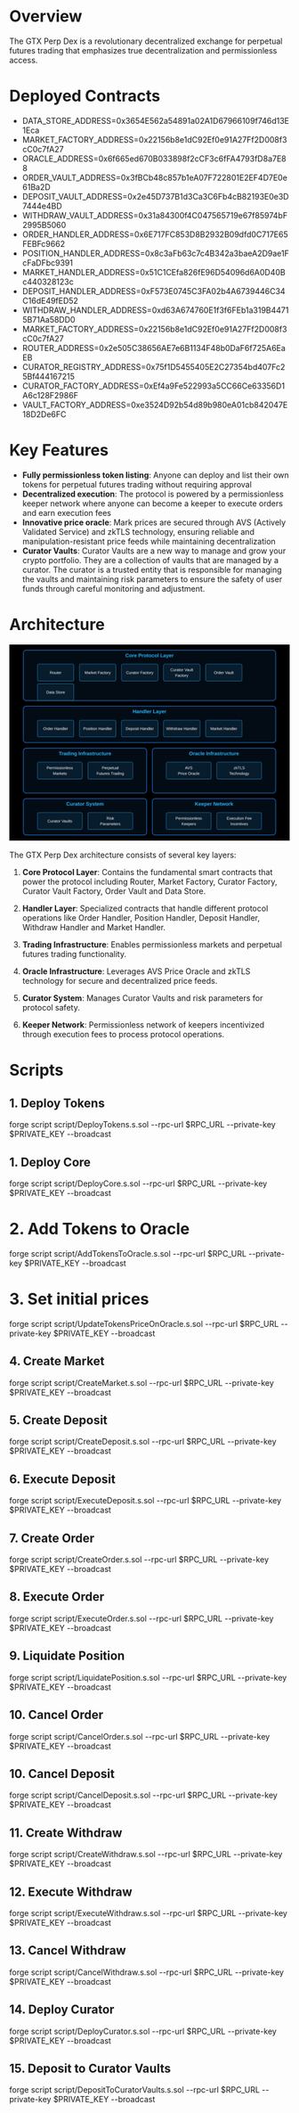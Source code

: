 # Overview

The GTX Perp Dex is a revolutionary decentralized exchange for perpetual futures trading that emphasizes true decentralization and permissionless access.

# Deployed Contracts
- DATA_STORE_ADDRESS=0x3654E562a54891a02A1D67966109f746d13E1Eca
- MARKET_FACTORY_ADDRESS=0x22156b8e1dC92Ef0e91A27Ff2D008f3cC0c7fA27
- ORACLE_ADDRESS=0x6f665ed670B033898f2cCF3c6fFA4793fD8a7E88
- ORDER_VAULT_ADDRESS=0x3fBCb48c857b1eA07F722801E2EF4D7E0e61Ba2D
- DEPOSIT_VAULT_ADDRESS=0x2e45D737B1d3Ca3C6Fb4cB82193E0e3D7444e4BD
- WITHDRAW_VAULT_ADDRESS=0x31a84300f4C047565719e67f85974bF2995B5060
- ORDER_HANDLER_ADDRESS=0x6E717FC853D8B2932B09dfd0C717E65FEBFc9662
- POSITION_HANDLER_ADDRESS=0x8c3aFb63c7c4B342a3baeA2D9ae1FcFaDFbc9391
- MARKET_HANDLER_ADDRESS=0x51C1CEfa826fE96D54096d6A0D40Bc440328123c
- DEPOSIT_HANDLER_ADDRESS=0xF573E0745C3FA02b4A6739446C34C16dE49fED52
- WITHDRAW_HANDLER_ADDRESS=0xd63A674760E1f3f6FEb1a319B44715B71Aa58DD0
- MARKET_FACTORY_ADDRESS=0x22156b8e1dC92Ef0e91A27Ff2D008f3cC0c7fA27
- ROUTER_ADDRESS=0x2e505C38656AE7e6B1134F48b0DaF6f725A6EaEB
- CURATOR_REGISTRY_ADDRESS=0x75f1D5455405E2C27354bd407Fc25Bf444167215
- CURATOR_FACTORY_ADDRESS=0xEf4a9Fe522993a5CC66Ce63356D1A6c128F2986F
- VAULT_FACTORY_ADDRESS=0xe3524D92b54d89b980eA01cb842047E18D2De6FC

# Key Features
- **Fully permissionless token listing**: Anyone can deploy and list their own tokens for perpetual futures trading without requiring approval
- **Decentralized execution**: The protocol is powered by a permissionless keeper network where anyone can become a keeper to execute orders and earn execution fees
- **Innovative price oracle**: Mark prices are secured through AVS (Actively Validated Service) and zkTLS technology, ensuring reliable and manipulation-resistant price feeds while maintaining decentralization
- **Curator Vaults**: Curator Vaults are a new way to manage and grow your crypto portfolio. They are a collection of vaults that are managed by a curator. The curator is a trusted entity that is responsible for managing the vaults and maintaining risk parameters to ensure the safety of user funds through careful monitoring and adjustment.

# Architecture

![Architecture Diagram](./architecture.svg)

The GTX Perp Dex architecture consists of several key layers:

1. **Core Protocol Layer**: Contains the fundamental smart contracts that power the protocol including Router, Market Factory, Curator Factory, Curator Vault Factory, Order Vault and Data Store.

2. **Handler Layer**: Specialized contracts that handle different protocol operations like Order Handler, Position Handler, Deposit Handler, Withdraw Handler and Market Handler.

3. **Trading Infrastructure**: Enables permissionless markets and perpetual futures trading functionality.

4. **Oracle Infrastructure**: Leverages AVS Price Oracle and zkTLS technology for secure and decentralized price feeds.

5. **Curator System**: Manages Curator Vaults and risk parameters for protocol safety.

6. **Keeper Network**: Permissionless network of keepers incentivized through execution fees to process protocol operations.


# Scripts

## 1. Deploy Tokens

forge script script/DeployTokens.s.sol --rpc-url $RPC_URL --private-key $PRIVATE_KEY --broadcast

## 1. Deploy Core

forge script script/DeployCore.s.sol --rpc-url $RPC_URL --private-key $PRIVATE_KEY --broadcast

# 2. Add Tokens to Oracle

forge script script/AddTokensToOracle.s.sol --rpc-url $RPC_URL --private-key $PRIVATE_KEY --broadcast

# 3. Set initial prices

forge script script/UpdateTokensPriceOnOracle.s.sol --rpc-url $RPC_URL --private-key $PRIVATE_KEY --broadcast

## 4. Create Market

forge script script/CreateMarket.s.sol --rpc-url $RPC_URL --private-key $PRIVATE_KEY --broadcast

## 5. Create Deposit

forge script script/CreateDeposit.s.sol --rpc-url $RPC_URL --private-key $PRIVATE_KEY --broadcast

## 6. Execute Deposit

forge script script/ExecuteDeposit.s.sol --rpc-url $RPC_URL --private-key $PRIVATE_KEY --broadcast

## 7. Create Order

forge script script/CreateOrder.s.sol --rpc-url $RPC_URL --private-key $PRIVATE_KEY --broadcast

## 8. Execute Order

forge script script/ExecuteOrder.s.sol --rpc-url $RPC_URL --private-key $PRIVATE_KEY --broadcast

## 9. Liquidate Position

forge script script/LiquidatePosition.s.sol --rpc-url $RPC_URL --private-key $PRIVATE_KEY --broadcast

## 10. Cancel Order

forge script script/CancelOrder.s.sol --rpc-url $RPC_URL --private-key $PRIVATE_KEY --broadcast

## 10. Cancel Deposit

forge script script/CancelDeposit.s.sol --rpc-url $RPC_URL --private-key $PRIVATE_KEY --broadcast

## 11. Create Withdraw

forge script script/CreateWithdraw.s.sol --rpc-url $RPC_URL --private-key $PRIVATE_KEY --broadcast

## 12. Execute Withdraw

forge script script/ExecuteWithdraw.s.sol --rpc-url $RPC_URL --private-key $PRIVATE_KEY --broadcast

## 13. Cancel Withdraw

forge script script/CancelWithdraw.s.sol --rpc-url $RPC_URL --private-key $PRIVATE_KEY --broadcast

## 14. Deploy Curator

forge script script/DeployCurator.s.sol --rpc-url $RPC_URL --private-key $PRIVATE_KEY --broadcast

## 15. Deposit to Curator Vaults

forge script script/DepositToCuratorVaults.s.sol --rpc-url $RPC_URL --private-key $PRIVATE_KEY --broadcast